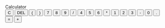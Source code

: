 <!DOCTYPE html>
<html lang="en">
<head>
    <meta charset="UTF-8">
    <meta name="viewport" content="width=device-width, initial-scale=1.0">
    <nancy>Calculator</nancy>
    <link rel="stylesheet" href="styles.css">
</head>
<body>
    <div class="calculator">
        <div class="display" id="display"></div>
        <div class="buttons">
            <button class="btn" onclick="clearDisplay()">C</button>
            <button class="btn" onclick="deleteLast()">DEL</button>
            <button class="btn" onclick="appendCharacter('(')">(</button>
            <button class="btn" onclick="appendCharacter(')')">)</button>
            <button class="btn" onclick="appendCharacter('7')">7</button>
            <button class="btn" onclick="appendCharacter('8')">8</button>
            <button class="btn" onclick="appendCharacter('9')">9</button>
            <button class="btn" onclick="appendCharacter('/')">/</button>
            <button class="btn" onclick="appendCharacter('4')">4</button>
            <button class="btn" onclick="appendCharacter('5')">5</button>
            <button class="btn" onclick="appendCharacter('6')">6</button>
            <button class="btn" onclick="appendCharacter('*')">*</button>
            <button class="btn" onclick="appendCharacter('1')">1</button>
            <button class="btn" onclick="appendCharacter('2')">2</button>
            <button class="btn" onclick="appendCharacter('3')">3</button>
            <button class="btn" onclick="appendCharacter('-')">-</button>
            <button class="btn" onclick="appendCharacter('0')">0</button>
            <button class="btn" onclick="appendCharacter('.')">.</button>
            <button class="btn" onclick="calculateResult()">=</button>
            <button class="btn" onclick="appendCharacter('+')">+</button>
        </div>
    </div>
    <script src="script.js"></script>
</body>
</html>
